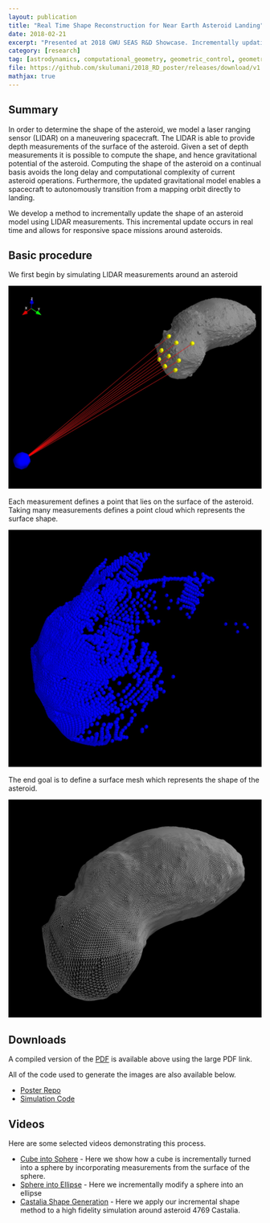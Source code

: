 ```yaml
---
layout: publication
title: "Real Time Shape Reconstruction for Near Earth Asteroid Landing"
date: 2018-02-21
excerpt: "Presented at 2018 GWU SEAS R&D Showcase. Incrementally updating the shape of an asteroid using LIDAR measurements."
category: [research]
tag: [astrodynamics, computational_geometry, geometric_control, geometric_mechanics, python, cpp, publication]
file: https://github.com/skulumani/2018_RD_poster/releases/download/v1.2/poster.pdf
mathjax: true
---
```

$$
\newcommand{\bracket}[1]{\left[ #1 \right]}
\newcommand{\parenth}[1]{\left( #1 \right)}
\newcommand{\tr}[1]{\mathrm{tr}\negthickspace\bracket{#1}}
$$


## Summary

In order to determine the shape of the asteroid, we model a laser ranging sensor (LIDAR) on a maneuvering spacecraft.
The LIDAR is able to provide depth measurements of the surface of the asteroid.
Given a set of depth measurements it is possible to compute the shape, and hence gravitational potential of the asteroid.
Computing the shape of the asteroid on a continual basis avoids the long delay and computational complexity of current asteroid operations.
Furthermore, the updated gravitational model enables a spacecraft to autonomously transition from a mapping orbit directly to landing.

We develop a method to incrementally update the shape of an asteroid model using LIDAR measurements.
This incremental update occurs in real time and allows for responsive space missions around asteroids.

## Basic procedure

We first begin by simulating LIDAR measurements around an asteroid

![Itokawa LIDAR](https://github.com/skulumani/2018_RD_poster/raw/master/figures/itokawa_lidar.jpg)

Each measurement defines a point that lies on the surface of the asteroid.
Taking many measurements defines a point cloud which represents the surface shape.

![Itokawa Point Cloud](https://github.com/skulumani/2018_RD_poster/raw/master/figures/itokawa_point_cloud.jpg)

The end goal is to define a surface mesh which represents the shape of the asteroid.

![Itokawa Mesh](https://github.com/skulumani/2018_RD_poster/raw/master/figures/itokawa_wireframe.jpg)

## Downloads

A compiled version of the [PDF]( https://github.com/skulumani/2018_RD_poster/releases/download/v1.2/poster.pdf) is available above using the large PDF link.

All of the code used to generate the images are also available below.

* [Poster Repo](https://github.com/skulumani/2018_RD_poster)
* [Simulation Code](https://github.com/skulumani/asteroid_dumbbell)

## Videos

Here are some selected videos demonstrating this process.

* [Cube into Sphere](https://drive.google.com/file/d/1RAvaCP6UpFiRIjJH2EZDFDTPgSkTgVFm/view?usp=sharing) - Here we show how a cube is incrementally turned into a sphere by incorporating measurements from the surface of the sphere.
* [Sphere into Ellipse](https://drive.google.com/file/d/1vCYxDwjwVwz5m2srsVM2IxlVcsTCp9f7/view?usp=sharing) - Here we incrementally modify a sphere into an ellipse
* [Castalia Shape Generation](https://drive.google.com/file/d/1WbTW5jzb-oSf-FvVmDzc69T2WcNtpa87/view?usp=sharing) - Here we apply our incremental shape method to a high fidelity simulation around asteroid 4769 Castalia.




